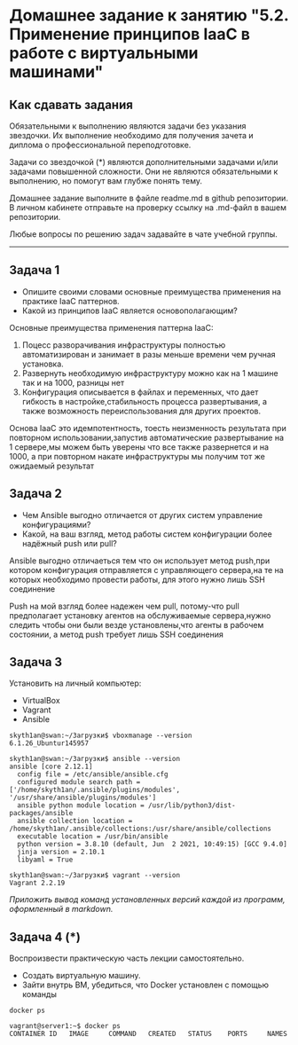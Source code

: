 
# Домашнее задание к занятию "5.2. Применение принципов IaaC в работе с виртуальными машинами"

## Как сдавать задания

Обязательными к выполнению являются задачи без указания звездочки. Их выполнение необходимо для получения зачета и диплома о профессиональной переподготовке.

Задачи со звездочкой (*) являются дополнительными задачами и/или задачами повышенной сложности. Они не являются обязательными к выполнению, но помогут вам глубже понять тему.

Домашнее задание выполните в файле readme.md в github репозитории. В личном кабинете отправьте на проверку ссылку на .md-файл в вашем репозитории.

Любые вопросы по решению задач задавайте в чате учебной группы.

---

## Задача 1

- Опишите своими словами основные преимущества применения на практике IaaC паттернов.
- Какой из принципов IaaC является основополагающим?  

Основные преимущества применения паттерна IaaC:
1) Поцесс разворачивания инфраструктуры полностью автоматизирован и занимает в разы меньше времени чем ручная установка.  
2) Развернуть необходимую инфраструктуру можно как на 1 машине так и на 1000, разницы нет
3) Конфигурация описывается в файлах и переменных, что дает гибкость в настройке,стабильность процесса развертывания, а также возможность переиспользования для других проектов.  

Основа IaaC это идемпотентность, тоесть неизменность результата при повторном использовании,запустив автоматические развертывание на 1 сервере,мы можем быть уверены что все также развернется и на 1000, а при повторном накате инфраструктуры мы получим тот же ожидаемый результат  



## Задача 2

- Чем Ansible выгодно отличается от других систем управление конфигурациями?
- Какой, на ваш взгляд, метод работы систем конфигурации более надёжный push или pull?  

Ansible выгодно отличаеться тем что он использует метод push,при котором конфигурация отправляется с управляющего сервера,на те на которых необходимо провести работы, для этого нужно лишь SSH соединение  

Push на мой взгляд более надежен чем pull, потому-что pull предполагает установку агентов на обслуживаемые сервера,нужно следить чтобы они были везде установлены,что агенты в рабочем состоянии, а метод push требует лишь SSH соединения

## Задача 3

Установить на личный компьютер:

- VirtualBox
- Vagrant
- Ansible  

```console
skyth1an@swan:~/Загрузки$ vboxmanage --version
6.1.26_Ubuntur145957
```  

```console
skyth1an@swan:~/Загрузки$ ansible --version
ansible [core 2.12.1]
  config file = /etc/ansible/ansible.cfg
  configured module search path = ['/home/skyth1an/.ansible/plugins/modules', '/usr/share/ansible/plugins/modules']
  ansible python module location = /usr/lib/python3/dist-packages/ansible
  ansible collection location = /home/skyth1an/.ansible/collections:/usr/share/ansible/collections
  executable location = /usr/bin/ansible
  python version = 3.8.10 (default, Jun  2 2021, 10:49:15) [GCC 9.4.0]
  jinja version = 2.10.1
  libyaml = True
``` 
```console
skyth1an@swan:~/Загрузки$ vagrant --version
Vagrant 2.2.19

``` 

*Приложить вывод команд установленных версий каждой из программ, оформленный в markdown.*

## Задача 4 (*)

Воспроизвести практическую часть лекции самостоятельно.

- Создать виртуальную машину.
- Зайти внутрь ВМ, убедиться, что Docker установлен с помощью команды
```
docker ps
```

```command  
vagrant@server1:~$ docker ps
CONTAINER ID   IMAGE     COMMAND   CREATED   STATUS    PORTS     NAMES
```